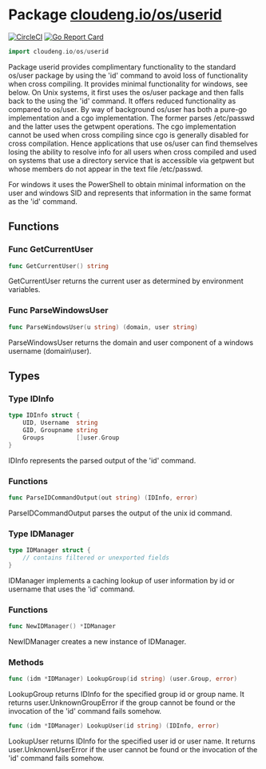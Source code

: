 # Package [cloudeng.io/os/userid](https://pkg.go.dev/cloudeng.io/os/userid?tab=doc)
[![CircleCI](https://circleci.com/gh/cloudengio/go.gotools.svg?style=svg)](https://circleci.com/gh/cloudengio/go.gotools) [![Go Report Card](https://goreportcard.com/badge/cloudeng.io/os/userid)](https://goreportcard.com/report/cloudeng.io/os/userid)

```go
import cloudeng.io/os/userid
```

Package userid provides complimentary functionality to the standard os/user
package by using the 'id' command to avoid loss of functionality when cross
compiling. It provides minimal functionality for windows, see below. On Unix
systems, it first uses the os/user package and then falls back to the using
the 'id' command. It offers reduced functionality as compared to os/user. By
way of background os/user has both a pure-go implementation and a cgo
implementation. The former parses /etc/passwd and the latter uses the
getwpent operations. The cgo implementation cannot be used when cross
compiling since cgo is generally disabled for cross compilation. Hence
applications that use os/user can find themselves losing the ability to
resolve info for all users when cross compiled and used on systems that use
a directory service that is accessible via getpwent but whose members do not
appear in the text file /etc/passwd.

For windows it uses the PowerShell to obtain minimal information on the user
and windows SID and represents that information in the same format as the
'id' command.

## Functions
### Func GetCurrentUser
```go
func GetCurrentUser() string
```
GetCurrentUser returns the current user as determined by environment
variables.

### Func ParseWindowsUser
```go
func ParseWindowsUser(u string) (domain, user string)
```
ParseWindowsUser returns the domain and user component of a windows username
(domain\user).



## Types
### Type IDInfo
```go
type IDInfo struct {
	UID, Username  string
	GID, Groupname string
	Groups         []user.Group
}
```
IDInfo represents the parsed output of the 'id' command.

### Functions

```go
func ParseIDCommandOutput(out string) (IDInfo, error)
```
ParseIDCommandOutput parses the output of the unix id command.




### Type IDManager
```go
type IDManager struct {
	// contains filtered or unexported fields
}
```
IDManager implements a caching lookup of user information by id or username
that uses the 'id' command.

### Functions

```go
func NewIDManager() *IDManager
```
NewIDManager creates a new instance of IDManager.



### Methods

```go
func (idm *IDManager) LookupGroup(id string) (user.Group, error)
```
LookupGroup returns IDInfo for the specified group id or group name. It
returns user.UnknownGroupError if the group cannot be found or the
invocation of the 'id' command fails somehow.


```go
func (idm *IDManager) LookupUser(id string) (IDInfo, error)
```
LookupUser returns IDInfo for the specified user id or user name. It returns
user.UnknownUserError if the user cannot be found or the invocation of the
'id' command fails somehow.







